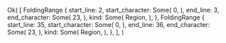 Ok(
    [
        FoldingRange {
            start_line: 2,
            start_character: Some(
                0,
            ),
            end_line: 3,
            end_character: Some(
                23,
            ),
            kind: Some(
                Region,
            ),
        },
        FoldingRange {
            start_line: 35,
            start_character: Some(
                0,
            ),
            end_line: 36,
            end_character: Some(
                23,
            ),
            kind: Some(
                Region,
            ),
        },
    ],
)